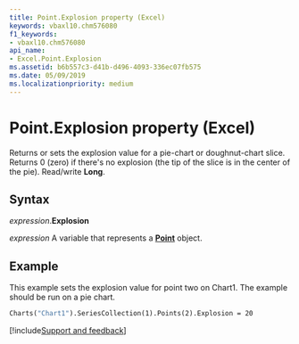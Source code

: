 ```yaml
---
title: Point.Explosion property (Excel)
keywords: vbaxl10.chm576080
f1_keywords:
- vbaxl10.chm576080
api_name:
- Excel.Point.Explosion
ms.assetid: b6b557c3-d41b-d496-4093-336ec07fb575
ms.date: 05/09/2019
ms.localizationpriority: medium
---
```



# Point.Explosion property (Excel)

Returns or sets the explosion value for a pie-chart or doughnut-chart slice. Returns 0 (zero) if there's no explosion (the tip of the slice is in the center of the pie). Read/write **Long**.


## Syntax

_expression_.**Explosion**

_expression_ A variable that represents a **[Point](Excel.Point(object).md)** object.


## Example

This example sets the explosion value for point two on Chart1. The example should be run on a pie chart.

```vb
Charts("Chart1").SeriesCollection(1).Points(2).Explosion = 20
```




[!include[Support and feedback](~/includes/feedback-boilerplate.md)]